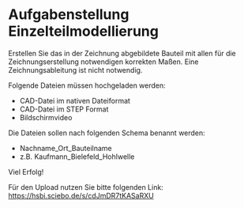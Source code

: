 # Aufgabenstellung Einzelteilmodellierung

Erstellen Sie das in der Zeichnung abgebildete Bauteil mit allen für die Zeichnungserstellung notwendigen korrekten Maßen. Eine Zeichnungsableitung ist nicht notwendig.

Folgende Dateien müssen hochgeladen werden:
* CAD-Datei im nativen Dateiformat
* CAD-Datei im STEP Format
* Bildschirmvideo

Die Dateien sollen nach folgenden Schema benannt werden:
* Nachname_Ort_Bauteilname
* z.B. Kaufmann_Bielefeld_Hohlwelle

Viel Erfolg!

Für den Upload nutzen Sie bitte folgenden Link: 
https://hsbi.sciebo.de/s/cdJmDR7tKASaRXU


